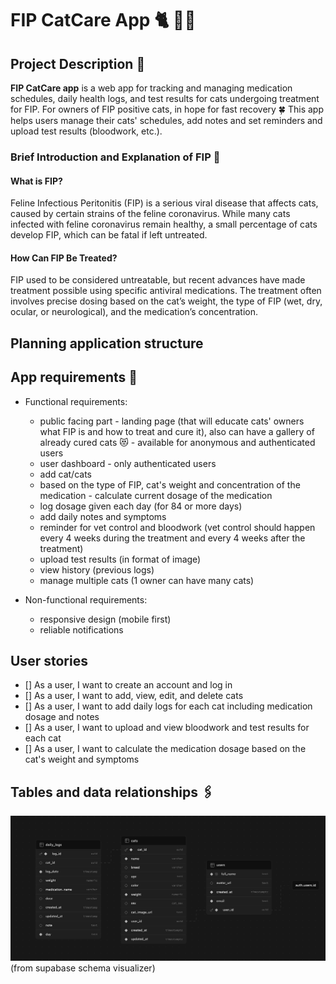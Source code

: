 # FIP CatCare App 🐈 💉💊

## Project Description 📖

**FIP CatCare app** is a web app for tracking and managing medication schedules, daily health logs, and test results for cats undergoing treatment for FIP. For owners of FIP positive cats, in hope for fast recovery 🍀
This app helps users manage their cats' schedules, add notes and set reminders and upload test results (bloodwork, etc.).

### Brief Introduction and Explanation of FIP 🦠

#### What is FIP?

Feline Infectious Peritonitis (FIP) is a serious viral disease that affects cats, caused by certain strains of the feline coronavirus. While many cats infected with feline coronavirus remain healthy, a small percentage of cats develop FIP, which can be fatal if left untreated.

#### How Can FIP Be Treated?

FIP used to be considered untreatable, but recent advances have made treatment possible using specific antiviral medications. The treatment often involves precise dosing based on the cat’s weight, the type of FIP (wet, dry, ocular, or neurological), and the medication’s concentration.

## Planning application structure

## App requirements 📎

- Functional requirements:

  - public facing part - landing page (that will educate cats' owners what FIP is and how to treat and cure it), also can have a gallery of already cured cats 😻 - available for anonymous and authenticated users
  - user dashboard - only authenticated users
  - add cat/cats
  - based on the type of FIP, cat's weight and concentration of the medication - calculate current dosage of the medication
  - log dosage given each day (for 84 or more days)
  - add daily notes and symptoms
  - reminder for vet control and bloodwork (vet control should happen every 4 weeks during the treatment and every 4 weeks after the treatment)
  - upload test results (in format of image)
  - view history (previous logs)
  - manage multiple cats (1 owner can have many cats)

- Non-functional requirements:
  - responsive design (mobile first)
  - reliable notifications

## User stories

- [] As a user, I want to create an account and log in
- [] As a user, I want to add, view, edit, and delete cats
- [] As a user, I want to add daily logs for each cat including medication dosage and notes
- [] As a user, I want to upload and view bloodwork and test results for each cat
- [] As a user, I want to calculate the medication dosage based on the cat's weight and symptoms

## Tables and data relationships 🖇️

![Supabase schema visualizer](./public/screenshots/FIP-CatCare-DB.png) (from supabase schema visualizer)
